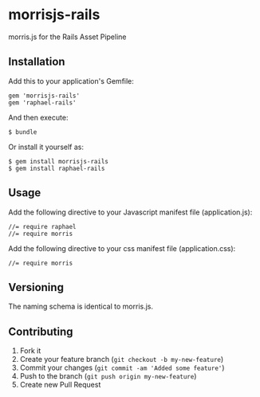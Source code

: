# morrisjs-rails

morris.js for the Rails Asset Pipeline

## Installation

Add this to your application's Gemfile:

    gem 'morrisjs-rails'
    gem 'raphael-rails'

And then execute:

    $ bundle

Or install it yourself as:

    $ gem install morrisjs-rails
    $ gem install raphael-rails

## Usage

Add the following directive to your Javascript manifest file (application.js):

    //= require raphael
    //= require morris
    
Add the following directive to your css manifest file (application.css):

    //= require morris

## Versioning

The naming schema is identical to morris.js.


## Contributing

1. Fork it
2. Create your feature branch (`git checkout -b my-new-feature`)
3. Commit your changes (`git commit -am 'Added some feature'`)
4. Push to the branch (`git push origin my-new-feature`)
5. Create new Pull Request
